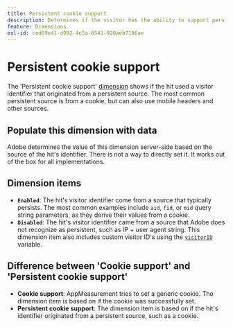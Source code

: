 ```yaml
---
title: Persistent cookie support
description: Determines if the visitor has the ability to support persistent cookies.
feature: Dimensions
exl-id: ced69e41-d992-4c5a-8541-920aeb7186ae
---
```

# Persistent cookie support

The 'Persistent cookie support' [dimension](overview.md) shows if the hit used a visitor identifier that originated from a persistent source. The most common persistent source is from a cookie, but can also use mobile headers and other sources.

## Populate this dimension with data

Adobe determines the value of this dimension server-side based on the source of the hit's identifier. There is not a way to directly set it. It works out of the box for all implementations.

## Dimension items

* **`Enabled`**: The hit's visitor identifier come from a source that typically persists. The most common examples include `aid`, `fid`, or `mid` query string parameters, as they derive their values from a cookie.
* **`Disabled`**: The hit's visitor identifier came from a source that Adobe does not recognize as persistent, such as IP + user agent string. This dimension item also includes custom visitor ID's using the [`visitorID`](/help/implement/vars/config-vars/visitorid.md) variable.

## Difference between 'Cookie support' and 'Persistent cookie support'

* **Cookie support**: AppMeasurement tries to set a generic cookie. The dimension item is based on if the cookie was successfully set.
* **Persistent cookie support**: The dimension item is based on if the hit's identifier originated from a persistent source, such as a cookie.
